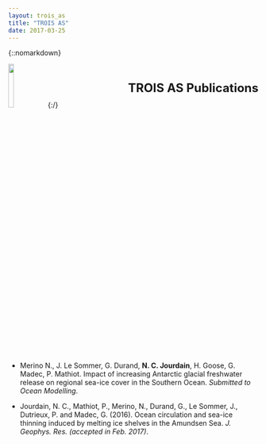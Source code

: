 ```yaml
---
layout: trois_as
title: "TROIS AS"
date: 2017-03-25
---
```


{::nomarkdown}
<div style="display:inline;text-align:left;">
<img src="{{site.url}}projects_dir/img/trois_as_original_text.png" width="15%" height="15%" border="0"/>
<div style="itext-align:center;float:right">
<br> <br> <b>
<font size="5">
TROIS AS Publications <br>
</b> <br> <br>
</font>
</div>
</div>
{:/}

* Merino N., J. Le Sommer, G. Durand, **N. C. Jourdain**, H. Goose, G. Madec, P. Mathiot. Impact of increasing Antarctic glacial freshwater release on regional sea-ice cover in the Southern Ocean. _Submitted to Ocean Modelling_.

* Jourdain, N. C., Mathiot, P., Merino, N., Durand, G., Le Sommer, J., Dutrieux, P. and Madec, G. (2016). Ocean circulation and sea-ice thinning induced by melting ice shelves in the Amundsen Sea. _J. Geophys. Res. (accepted in Feb. 2017)_.

